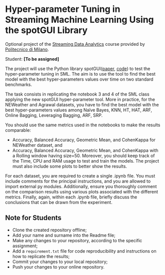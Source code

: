 # Hyper-parameter Tuning in Streaming Machine Learning Using the spotGUI Library

Optional project of the [Streaming Data Analytics](http://emanueledellavalle.org/teaching/streaming-data-analytics-2023-24/) course provided by [Politecnico di Milano](https://www11.ceda.polimi.it/schedaincarico/schedaincarico/controller/scheda_pubblica/SchedaPublic.do?&evn_default=evento&c_classe=811164&polij_device_category=DESKTOP&__pj0=0&__pj1=d563c55e73c3035baf5b0bab2dda086b).

Student: **[To be assigned]**

The project will use the Python library spotGUI([paper](https://arxiv.org/pdf/2402.11594.pdf), [code](https://github.com/sequential-parameter-optimization/spotGUI/tree/main)) to test the hyper-parameter tuning in SML. The aim is to use the tool to find the best model with the best hyper-parameters values over time on two standard benchmarks.

The task consists in replicating the notebook 3 and 4 of the SML class applying the new spotGUI hyper-parameter tool. More in practice, for the NEWeather and Agrawal datasets, you have to find the best model with the best hyper-parameters values among Naïve Bayes, KNN, HT, HAT, ARF, Online Bagging, Leveraging Bagging, ARF, SRP.

You should use the same metrics used in the notebooks to make the results comparable:
- Accuracy, Balanced Accuracy, Geometric Mean, and CohenKappa for NEWeather dataset, and
- Accuracy, Balanced Accuracy, Geometric Mean, and CohenKappa with a Rolling window having size=50.
Moreover, you should keep track of the Time, CPU and RAM usage to test and train the models. The project must also include some plots to better show the results.

For each dataset, you are required to create a single .ipynb file. You must include comments for the principal instructions, and you are allowed to import external py modules. Additionally, ensure you thoroughly comment on the comparison results using various plots associated with the different metrics. Finally, again, within each .ipynb file, briefly discuss the conclusions that can be drawn from the experiment.

## Note for Students

* Clone the created repository offline;
* Add your name and surname into the Readme file;
* Make any changes to your repository, according to the specific assignment;
* Add a `requirement.txt` file for code reproducibility and instructions on how to replicate the results;
* Commit your changes to your local repository;
* Push your changes to your online repository.
